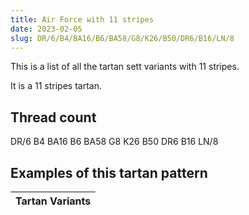 ```yaml
---
title: Air Force with 11 stripes
date: 2023-02-05
slug: DR/6/B4/BA16/B6/BA58/G8/K26/B50/DR6/B16/LN/8
---
```

This is a list of all the tartan sett variants with 11 stripes.

It is a 11 stripes tartan.


## Thread count
DR/6 B4 BA16 B6 BA58 G8 K26 B50 DR6 B16 LN/8

## Examples of this tartan pattern

| Tartan Variants |
|---------------|
